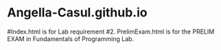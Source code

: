 # Angella-Casul.github.io
#Index.html is for Lab requirement #2. PrelimExam.html is for the PRELIM EXAM in Fundamentals of Programming Lab.
